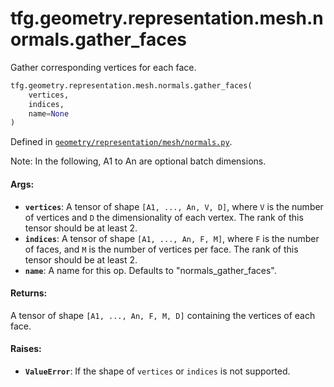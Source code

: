 <div itemscope itemtype="http://developers.google.com/ReferenceObject">
<meta itemprop="name" content="tfg.geometry.representation.mesh.normals.gather_faces" />
<meta itemprop="path" content="Stable" />
</div>

# tfg.geometry.representation.mesh.normals.gather_faces

Gather corresponding vertices for each face.

``` python
tfg.geometry.representation.mesh.normals.gather_faces(
    vertices,
    indices,
    name=None
)
```



Defined in [`geometry/representation/mesh/normals.py`](https://github.com/tensorflow/graphics/blob/master/tensorflow_graphics/geometry/representation/mesh/normals.py).

<!-- Placeholder for "Used in" -->

Note:
  In the following, A1 to An are optional batch dimensions.

#### Args:

* <b>`vertices`</b>: A tensor of shape `[A1, ..., An, V, D]`, where `V` is the number
    of vertices and `D` the dimensionality of each vertex. The rank of this
    tensor should be at least 2.
* <b>`indices`</b>: A tensor of shape `[A1, ..., An, F, M]`, where `F` is the number of
    faces, and `M` is the number of vertices per face. The rank of this tensor
    should be at least 2.
* <b>`name`</b>: A name for this op. Defaults to "normals_gather_faces".


#### Returns:

A tensor of shape `[A1, ..., An, F, M, D]` containing the vertices of each
face.


#### Raises:

* <b>`ValueError`</b>: If the shape of `vertices` or `indices` is not supported.